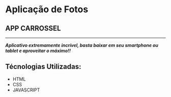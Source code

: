 # Aplicação de Fotos

## APP CARROSSEL
 
---

__*Aplicativo extremamente incrível, basta baixar em seu smartphone ou tablet e aproveitar o máximo!!*__

## Técnologias Utilizadas:
- HTML
- CSS
- JAVASCRIPT
